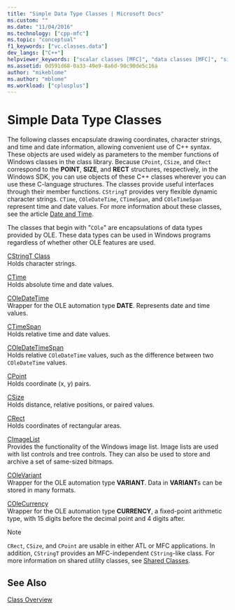 ```yaml
---
title: "Simple Data Type Classes | Microsoft Docs"
ms.custom: ""
ms.date: "11/04/2016"
ms.technology: ["cpp-mfc"]
ms.topic: "conceptual"
f1_keywords: ["vc.classes.data"]
dev_langs: ["C++"]
helpviewer_keywords: ["scalar classes [MFC]", "data classes [MFC]", "simple data type classes [MFC]"]
ms.assetid: 0d591d68-0a33-49e9-8a6d-90c90de5c16a
author: "mikeblome"
ms.author: "mblome"
ms.workload: ["cplusplus"]
---
```

# Simple Data Type Classes

The following classes encapsulate drawing coordinates, character strings, and time and date information, allowing convenient use of C++ syntax. These objects are used widely as parameters to the member functions of Windows classes in the class library. Because `CPoint`, `CSize`, and `CRect` correspond to the **POINT**, **SIZE**, and **RECT** structures, respectively, in the Windows SDK, you can use objects of these C++ classes wherever you can use these C-language structures. The classes provide useful interfaces through their member functions. `CStringT` provides very flexible dynamic character strings. `CTime`, `COleDateTime`, `CTimeSpan`, and `COleTimeSpan` represent time and date values. For more information about these classes, see the article [Date and Time](../atl-mfc-shared/date-and-time.md).

The classes that begin with "`COle`" are encapsulations of data types provided by OLE. These data types can be used in Windows programs regardless of whether other OLE features are used.

[CStringT Class](../atl-mfc-shared/reference/cstringt-class.md)<br/>
Holds character strings.

[CTime](../atl-mfc-shared/reference/ctime-class.md)<br/>
Holds absolute time and date values.

[COleDateTime](../atl-mfc-shared/reference/coledatetime-class.md)<br/>
Wrapper for the OLE automation type **DATE**. Represents date and time values.

[CTimeSpan](../atl-mfc-shared/reference/ctimespan-class.md)<br/>
Holds relative time and date values.

[COleDateTimeSpan](../atl-mfc-shared/reference/coledatetimespan-class.md)<br/>
Holds relative `COleDateTime` values, such as the difference between two `COleDateTime` values.

[CPoint](../atl-mfc-shared/reference/cpoint-class.md)<br/>
Holds coordinate (x, y) pairs.

[CSize](../atl-mfc-shared/reference/csize-class.md)<br/>
Holds distance, relative positions, or paired values.

[CRect](../atl-mfc-shared/reference/crect-class.md)<br/>
Holds coordinates of rectangular areas.

[CImageList](../mfc/reference/cimagelist-class.md)<br/>
Provides the functionality of the Windows image list. Image lists are used with list controls and tree controls. They can also be used to store and archive a set of same-sized bitmaps.

[COleVariant](../mfc/reference/colevariant-class.md)<br/>
Wrapper for the OLE automation type **VARIANT**. Data in **VARIANT**s can be stored in many formats.

[COleCurrency](../mfc/reference/colecurrency-class.md)<br/>
Wrapper for the OLE automation type **CURRENCY**, a fixed-point arithmetic type, with 15 digits before the decimal point and 4 digits after.

> [!NOTE]
>  `CRect`, `CSize`, and `CPoint` are usable in either ATL or MFC applications. In addition, `CStringT` provides an MFC-independent `CString`-like class. For more information on shared utility classes, see [Shared Classes](../atl-mfc-shared/atl-mfc-shared-classes.md).

## See Also

[Class Overview](../mfc/class-library-overview.md)

